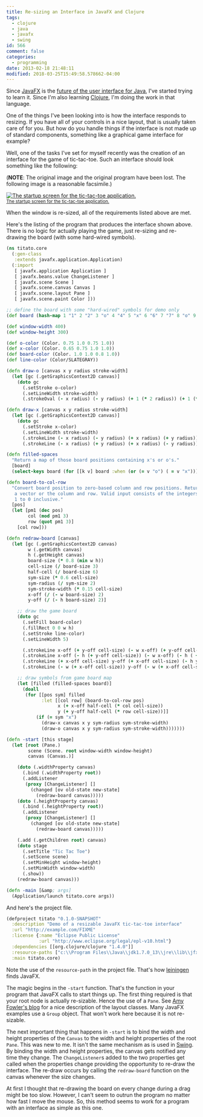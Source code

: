 ```yaml
---
title: Re-sizing an Interface in JavaFX and Clojure
tags:
  - clojure
  - java
  - javafx
  - swing
id: 566
comment: false
categories:
  - programming
date: 2013-02-18 21:48:11
modified: 2018-03-25T15:49:58.578662-04:00
---
```


Since [JavaFX](http://www.oracle.com/technetwork/java/javase/overview/javafx-overview-2158620.html "JavaFX overview") is the [future of the user interface for Java](http://www.oracle.com/technetwork/java/javafx/overview/faq-1446554.html#6 "JavaFX FAQ"), I've started trying to learn it. Since I'm also learning [Clojure](http://clojure.org/ "Clojure home page"), I'm doing the work in that language.

One of the things I've been looking into is how the interface responds to resizing. If you have all of your controls in a nice layout, that is usually taken care of for you. But how do you handle things if the interface is not made up of standard components, something like a graphical game interface for example?

Well, one of the tasks I've set for myself recently was the creation of an interface for the game of tic-tac-toe. Such an interface should look something like the following:

(**NOTE**: The original image and the original program have been lost. The following image is a reasonable facsimile.)

[![The startup screen for the tic-tac-toe application.](/static/img/2013-05-08-PlaySnip.png)<br><small>The startup screen for the tic-tac-toe application.</small>](/static/img/2013-05-08-PlaySnip.png) 

When the window is re-sized, all of the requirements listed above are met.

Here's the listing of the program that produces the interface shown above. There is no logic for actually playing the game, just re-sizing and re-drawing the board (with some hard-wired symbols).

```clojure
(ns titato.core
  (:gen-class
   :extends javafx.application.Application)
  (:import
   [ javafx.application Application ]
   [ javafx.beans.value ChangeListener ]
   [ javafx.scene Scene ]
   [ javafx.scene.canvas Canvas ]
   [ javafx.scene.layout Pane ]
   [ javafx.scene.paint Color ]))

;; define the board with some "hard-wired" symbols for demo only
(def board (hash-map 1 "1" 2 "2" 3 "o" 4 "4" 5 "x" 6 "6" 7 "7" 8 "o" 9 "9"))

(def window-width 400)
(def window-height 300)

(def o-color (Color. 0.75 1.0 0.75 1.0))
(def x-color (Color. 0.65 0.75 1.0 1.0))
(def board-color (Color. 1.0 1.0 0.8 1.0))
(def line-color (Color/SLATEGRAY))

(defn draw-o [canvas x y radius stroke-width]
  (let [gc (.getGraphicsContext2D canvas)]
    (doto gc
      (.setStroke o-color)
      (.setLineWidth stroke-width)
      (.strokeOval (- x radius) (- y radius) (+ 1 (* 2 radius)) (+ 1 (* 2 radius))))))

(defn draw-x [canvas x y radius stroke-width]
  (let [gc (.getGraphicsContext2D canvas)]
    (doto gc
      (.setStroke x-color)
      (.setLineWidth stroke-width)
      (.strokeLine (- x radius) (- y radius) (+ x radius) (+ y radius))
      (.strokeLine (- x radius) (+ y radius) (+ x radius) (- y radius)))))

(defn filled-spaces
  "Return a map of those board positions containing x's or o's."
  [board]
  (select-keys board (for [[k v] board :when (or (= v "o") ( = v "x"))] k)))

(defn board-to-col-row
  "Convert board position to zero-based column and row positions. Return
   a vector or the column and row. Valid input consists of the integers from
   1 to 0 inclusive."
  [pos]
  (let [pm1 (dec pos)
        col (mod pm1 3)
        row (quot pm1 3)]
    [col row]))

(defn redraw-board [canvas]
  (let [gc (.getGraphicsContext2D canvas)
        w (.getWidth canvas)
        h (.getHeight canvas)
        board-size (* 0.8 (min w h))
        cell-size (/ board-size 3)
        half-cell (/ board-size 6)
        sym-size (* 0.6 cell-size)
        sym-radius (/ sym-size 2)
        sym-stroke-width (* 0.15 cell-size)
        x-off (/ (- w board-size) 2)
        y-off (/ (- h board-size) 2)]

    ;; draw the game board
    (doto gc
      (.setFill board-color)
      (.fillRect 0 0 w h)
      (.setStroke line-color)
      (.setLineWidth 5)

      (.strokeLine x-off (+ y-off cell-size) (- w x-off) (+ y-off cell-size))
      (.strokeLine x-off (- h (+ y-off cell-size)) (- w x-off) (- h ( + y-off cell-size)))
      (.strokeLine (+ x-off cell-size) y-off (+ x-off cell-size) (- h y-off))
      (.strokeLine (- w (+ x-off cell-size)) y-off (- w (+ x-off cell-size)) (- h y-off)))

    ;; draw symbols from game board map
    (let [filled (filled-spaces board)]
      (doall
       (for [[pos sym] filled
             :let [[col row] (board-to-col-row pos)
                   x (+ x-off half-cell (* col cell-size))
                   y (+ y-off half-cell (* row cell-size))]]
           (if (= sym "x")
             (draw-x canvas x y sym-radius sym-stroke-width)
             (draw-o canvas x y sym-radius sym-stroke-width)))))))

(defn -start [this stage]
  (let [root (Pane.)
        scene (Scene. root window-width window-height)
        canvas (Canvas.)]

    (doto (.widthProperty canvas)
      (.bind (.widthProperty root))
      (.addListener
       (proxy [ChangeListener] []
         (changed [ov old-state new-state]
           (redraw-board canvas)))))
    (doto (.heightProperty canvas)
      (.bind (.heightProperty root))
      (.addListener
       (proxy [ChangeListener] []
         (changed [ov old-state new-state]
           (redraw-board canvas)))))

    (.add (.getChildren root) canvas)
    (doto stage
      (.setTitle "Tic Tac Toe")
      (.setScene scene)
      (.setMinHeight window-height)
      (.setMinWidth window-width)
      (.show))
    (redraw-board canvas)))

(defn -main [&amp; args]
  (Application/launch titato.core args))

```

And here's the project file.

```clojure
(defproject titato "0.1.0-SNAPSHOT"
  :description "Demo of a resizable JavaFX tic-tac-toe interface"
  :url "http://example.com/FIXME"
  :license {:name "Eclipse Public License"
            :url "http://www.eclipse.org/legal/epl-v10.html"}
  :dependencies [[org.clojure/clojure "1.4.0"]]
  :resource-paths ["c:\\Program Files\\Java\\jdk1.7.0_13\\jre\\lib\\jfxrt.jar"]
  :main titato.core)
```

Note the use of the `resource-path` in the project file. That's how [leiningen](https://github.com/technomancy/leiningen "Leiningen home page") finds JavaFX.

The magic begins in the `-start` function. That's the function in your program that JavaFX calls to start things up. The first thing required is that your root node is actually re-sizable. Hence the use of a `Pane`. See [Amy Fowler's blog](http://amyfowlersblog.wordpress.com/2011/06/02/javafx2-0-layout-a-class-tour/ "Amy Fowler") for a nice description of the layout classes. Many JavaFX examples use a `Group` object. That won't work here because it is not re-sizable.

The next important thing that happens in `-start` is to bind the width and height properties of the `Canvas` to the width and height properties of the root `Pane`. This was new to me. It isn't the same mechanism as is used in [Swing](http://en.wikipedia.org/wiki/Swing_%28Java%29 "Description of Java Swing on Wikipedia"). By binding the width and height properties, the canvas gets notified any time they change. The `ChangeListener`s added to the two properties get called when the properties change providing the opportunity to re-draw the interface. The re-draw occurs by calling the `redraw-board` function on the canvas whenever the size changes.

At first I thought that re-drawing the board on every change during a drag might be too slow. However, I can't seem to outrun the program no matter how fast I move the mouse. So, this method seems to work for a program with an interface as simple as this one.